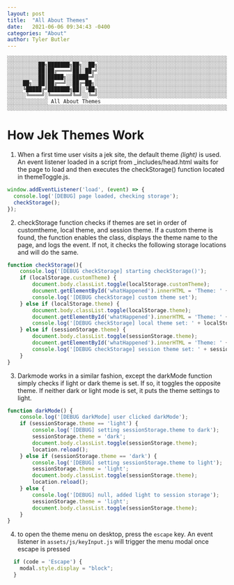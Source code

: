 ```yaml
---
layout: post
title:  "All About Themes"
date:   2021-06-06 09:34:43 -0400
categories: "About"
author: Tyler Butler
---  
```


```text
░░░░░░░░░░░░░░░░░░░░░░░░░░░░░░░░░░░░░░░░░░░░░░░░░░░░░░░░░░░░░░░░░░░░░░░░░░░░░░░░░░░░░░░░░░░░░░░░░░░░░░░░░░░░░░░░░░░░░░░░░░░░░░░░░░░░░░░░░░░░░░
░░░░░░░░░░██╗███████╗██╗░░██╗░░░░░░░░░░░░░░░░░░░░░░░░░░░░░░░░░░░░░░░░░░░░░░░░░░░░░░░░░░░░░░░░░░░░░░░░░░░░░░░░░░░░░░░░░░░░░░░░░░░░░░░░░░░░░░░░░
░░░░░░░░░░██║██╔════╝██║░██╔╝░░░░░░░░░░░░░░░░░░░░░░░░░░░░░░░░░░░░░░░░░░░░░░░░░░░░░░░░░░░░░░░░░░░░░░░░░░░░░░░░░░░░░░░░░░░░░░░░░░░░░░░░░░░░░░░░░
░░░░░░░░░░██║█████╗░░█████═╝░░░░░░░░░░░░░░░░░░░░░░░░░░░░░░░░░░░░░░░░░░░░░░░░░░░░░░░░░░░░░░░░░░░░░░░░░░░░░░░░░░░░░░░░░░░░░░░░░░░░░░░░░░░░░░░░░░
░░░░░██╗░░██║██╔══╝░░██╔═██╗░░░░░░░░░░░░░░░░░░░░░░░░░░░░░░░░░░░░░░░░░░░░░░░░░░░░░░░░░░░░░░░░░░░░░░░░░░░░░░░░░░░░░░░░░░░░░░░░░░░░░░░░░░░░░░░░░░
░░░░░╚█████╔╝███████╗██║░╚██╗░░░░░░░░░░░░░░░░░░░░░░░░░░░░░░░░░░░░░░░░░░░░░░░░░░░░░░░░░░░░░░░░░░░░░░░░░░░░░░░░░░░░░░░░░░░░░░░░░░░░░░░░░░░░░░░░░
░░░░░░╚════╝░╚══════╝╚═╝░░╚═╝░░░░░░░░░░░░░░░░░░░░░░░░░░░░░░░░░░░░░░░░░░░░░░░░░░░░░░░░░░░░░░░░░░░░░░░░░░░░░░░░░░░░░░░░░░░░░░░░░░░░░░░░░░░░░░░░░
░░░░░░░░░░░░░ All About Themes ░░░░░░░░░░░░░░░░░░░░░░░░░░░░░░░░░░░░░░░░░░░░░░░░░░░░░░░░░░░░░░░░░░░░░░░░░░░░░░░░░░░░░░░░░░░░░░░░░░░░░░░░░░░░░░░
```  

# How Jek Themes Work

1) When a first time user visits a jek site, the default theme *(light)* is used. An event listener loaded in a script from _includes/head.html waits for the page to load and then executes the checkStorage() function located in themeToggle.js. 

```javascript
window.addEventListener('load', (event) => {
  console.log('[DEBUG] page loaded, checking storage');
  checkStorage();
});
```  

2) checkStorage function checks if themes are set in order of customtheme, local theme, and session theme. If a custom theme is found, the function enables the class, displays the theme name to the page, and logs the event. If not, it checks the following storage locations and will do the same.

```javascript
function checkStorage(){
    console.log('[DEBUG checkStorage] starting checkStorage()');
    if (localStorage.customTheme) {
        document.body.classList.toggle(localStorage.customTheme);
        document.getElementById('whatHappened').innerHTML = 'Theme: ' + localStorage.customTheme;
        console.log('[DEBUG checkStorage] custom theme set');
    } else if (localStorage.theme) {
        document.body.classList.toggle(localStorage.theme);
        document.getElementById('whatHappened').innerHTML = 'Theme: ' + localStorage.theme;
        console.log('[DEBUG checkStorage] local theme set: ' + localStorage.theme);
    } else if (sessionStorage.theme) {
        document.body.classList.toggle(sessionStorage.theme);
        document.getElementById('whatHappened').innerHTML = 'Theme: ' + sessionStorage.theme;
        console.log('[DEBUG checkStorage] session theme set: ' + sessionStorage.theme);
    }
}
```  

3) Darkmode works in a similar fashion, except the darkMode function simply checks if light or dark theme is set. If so, it toggles the opposite theme. If neither dark or light mode is set, it puts the theme settings to light. 

```javascript
function darkMode() {
    console.log('[DEBUG darkMode] user clicked darkMode');
    if (sessionStorage.theme == 'light') {
        console.log('[DEBUG] setting sessionStorage.theme to dark');
        sessionStorage.theme = 'dark';
        document.body.classList.toggle(sessionStorage.theme);
        location.reload();
    } else if (sessionStorage.theme == 'dark') {
        console.log('[DEBUG] setting sessionStorage.theme to light');
        sessionStorage.theme = 'light';
        document.body.classList.toggle(sessionStorage.theme);
        location.reload();
    } else {
        console.log('[DEBUG] null, added light to session storage');
        sessionStorage.theme = 'light';
        document.body.classList.toggle(sessionStorage.theme);
    }
}
```



4) to open the theme menu on desktop, press the `escape` key. An event listener in `assets/js/keyInput.js` will trigger the menu modal once escape is pressed

```javascript
  if (code = 'Escape') {
    modal.style.display = "block";
  }
```

   
